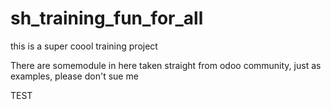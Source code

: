 # sh_training_fun_for_all
this is a super coool training project 

There are somemodule in here taken straight from odoo community, just as examples, please don't sue me

TEST
